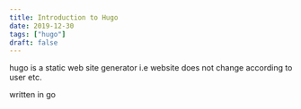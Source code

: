 ```yaml
---
title: Introduction to Hugo
date: 2019-12-30
tags: ["hugo"]
draft: false
---
```


hugo is a static web site generator
    i.e website does not change according to user etc.

written in go
